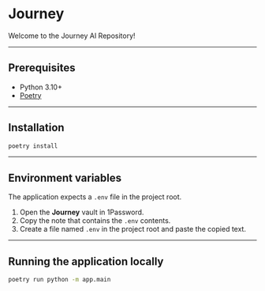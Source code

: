 # Journey

Welcome to the Journey AI Repository!

---

## Prerequisites
* Python 3.10+
* [Poetry](https://python-poetry.org/docs/#installation)

---

## Installation

```bash
poetry install
```

---

## Environment variables

The application expects a `.env` file in the project root.

1. Open the **Journey** vault in 1Password.  
2. Copy the note that contains the `.env` contents.  
3. Create a file named `.env` in the project root and paste the copied text.

---

## Running the application locally

```bash
poetry run python -m app.main
```
